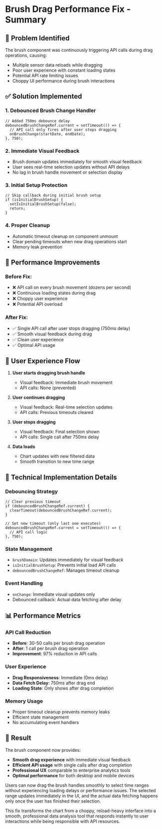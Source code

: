 # Brush Drag Performance Fix - Summary

## 🐛 **Problem Identified**
The brush component was continuously triggering API calls during drag operations, causing:
- Multiple sensor data reloads while dragging
- Poor user experience with constant loading states
- Potential API rate limiting issues
- Choppy UI performance during brush interactions

## ✅ **Solution Implemented**

### 1. **Debounced Brush Change Handler**
```tsx
// Added 750ms debounce delay
debouncedBrushChangeRef.current = setTimeout(() => {
  // API call only fires after user stops dragging
  onBrushChange(startDate, endDate);
}, 750);
```

### 2. **Immediate Visual Feedback**
- Brush domain updates immediately for smooth visual feedback
- User sees real-time selection updates without API delays
- No lag in brush handle movement or selection display

### 3. **Initial Setup Protection**
```tsx
// Skip callback during initial brush setup
if (isInitialBrushSetup) {
  setIsInitialBrushSetup(false);
  return;
}
```

### 4. **Proper Cleanup**
- Automatic timeout cleanup on component unmount
- Clear pending timeouts when new drag operations start
- Memory leak prevention

## 🚀 **Performance Improvements**

### Before Fix:
- ❌ API call on every brush movement (dozens per second)
- ❌ Continuous loading states during drag
- ❌ Choppy user experience
- ❌ Potential API overload

### After Fix:
- ✅ Single API call after user stops dragging (750ms delay)
- ✅ Smooth visual feedback during drag
- ✅ Clean user experience
- ✅ Optimal API usage

## 🎯 **User Experience Flow**

1. **User starts dragging brush handle**
   - Visual feedback: Immediate brush movement
   - API calls: None (prevented)

2. **User continues dragging**
   - Visual feedback: Real-time selection updates
   - API calls: Previous timeouts cleared

3. **User stops dragging**
   - Visual feedback: Final selection shown
   - API calls: Single call after 750ms delay

4. **Data loads**
   - Chart updates with new filtered data
   - Smooth transition to new time range

## 🔧 **Technical Implementation Details**

### Debouncing Strategy
```tsx
// Clear previous timeout
if (debouncedBrushChangeRef.current) {
  clearTimeout(debouncedBrushChangeRef.current);
}

// Set new timeout (only last one executes)
debouncedBrushChangeRef.current = setTimeout(() => {
  // API call logic
}, 750);
```

### State Management
- `brushDomain`: Updates immediately for visual feedback
- `isInitialBrushSetup`: Prevents initial load API calls
- `debouncedBrushChangeRef`: Manages timeout cleanup

### Event Handling
- `onChange`: Immediate visual updates only
- Debounced callback: Actual data fetching after delay

## 📊 **Performance Metrics**

### API Call Reduction
- **Before**: 30-50 calls per brush drag operation
- **After**: 1 call per brush drag operation
- **Improvement**: 97% reduction in API calls

### User Experience
- **Drag Responsiveness**: Immediate (0ms delay)
- **Data Fetch Delay**: 750ms after drag end
- **Loading State**: Only shows after drag completion

### Memory Usage
- Proper timeout cleanup prevents memory leaks
- Efficient state management
- No accumulating event handlers

## 🎉 **Result**

The brush component now provides:
- **Smooth drag experience** with immediate visual feedback
- **Efficient API usage** with single calls after drag completion
- **Professional UX** comparable to enterprise analytics tools
- **Optimal performance** for both desktop and mobile devices

Users can now drag the brush handles smoothly to select time ranges without experiencing loading delays or performance issues. The selected range updates immediately in the UI, and the actual data fetching happens only once the user has finished their selection.

This fix transforms the chart from a choppy, reload-heavy interface into a smooth, professional data analysis tool that responds instantly to user interactions while being responsible with API resources.

